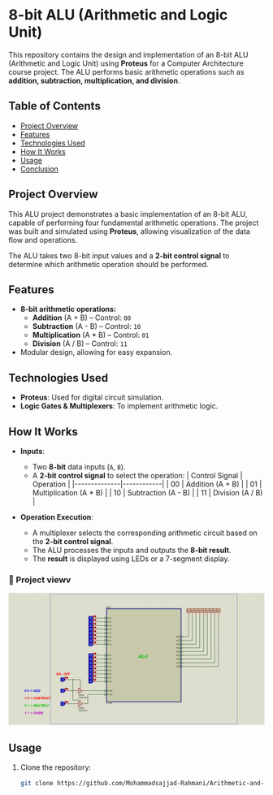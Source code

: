 # 8-bit ALU (Arithmetic and Logic Unit)

This repository contains the design and implementation of an 8-bit ALU (Arithmetic and Logic Unit) using **Proteus** for a Computer Architecture course project. The ALU performs basic arithmetic operations such as **addition, subtraction, multiplication, and division**.

## Table of Contents
- [Project Overview](#project-overview)
- [Features](#features)
- [Technologies Used](#technologies-used)
- [How It Works](#how-it-works)
- [Usage](#usage)
- [Conclusion](#conclusion)

## Project Overview
This ALU project demonstrates a basic implementation of an 8-bit ALU, capable of performing four fundamental arithmetic operations. The project was built and simulated using **Proteus**, allowing visualization of the data flow and operations.

The ALU takes two 8-bit input values and a **2-bit control signal** to determine which arithmetic operation should be performed.

## Features
- **8-bit arithmetic operations:**
  - **Addition** (A + B) – Control: `00`
  - **Subtraction** (A - B) – Control: `10`
  - **Multiplication** (A * B) – Control: `01`
  - **Division** (A / B) – Control: `11`
- Modular design, allowing for easy expansion.

## Technologies Used
- **Proteus**: Used for digital circuit simulation.
- **Logic Gates & Multiplexers**: To implement arithmetic logic.

## How It Works
- **Inputs**: 
  - Two **8-bit** data inputs (`A`, `B`).
  - A **2-bit control signal** to select the operation:
    | Control Signal | Operation |
    |--------------|------------|
    | 00 | Addition (A + B) |
    | 01 | Multiplication (A * B) |
    | 10 | Subtraction (A - B) |
    | 11 | Division (A / B) |

- **Operation Execution**:
  - A multiplexer selects the corresponding arithmetic circuit based on the **2-bit control signal**.
  - The ALU processes the inputs and outputs the **8-bit result**.
  - The **result** is displayed using LEDs or a 7-segment display.

### 🧮 Project viewv 
![Project viewv](screenshots/main.jpg) 


## Usage
1. Clone the repository:
   ```bash
   git clone https://github.com/Mohammadsajjad-Rahmani/Arithmetic-and-Logic-Unit.git
